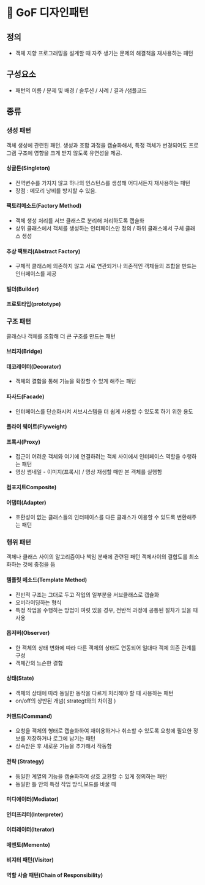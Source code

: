 # 📄 GoF 디자인패턴

## 정의

- 객체 지향 프로그래밍을 설계할 때 자주 생기는 문제의 해결책을 재사용하는 패턴



## 구성요소

- 패턴의 이름 / 문제 및 배경 / 솔루션 / 사례 / 결과 /샘플코드



## 종류

### 생성 패턴

객체 생성에 관련된 패턴. 
생성과 조합 과정을 캡슐화해서, 특정 객체가 변경되어도 프로그램 구조에 영향을 크게 받지 않도록 유연성을 제공.



#### 싱글톤(Singleton)

- 전역변수를 가지지 않고 하나의 인스턴스를 생성해 어디서든지 재사용하는 패턴
- 장점 : 메모리 낭비를 방지할 수 있음.

#### 팩토리메소드(Factory Method)

- 객체 생성 처리를 서브 클래스로 분리해 처리하도록 캡슐화
- 상위 클래스에서 객체를 생성하는 인터페이스만 정의 / 하위 클래스에서 구체 클래스 생성

#### 추상 팩토리(Abstract Factory)

- 구체적 클래스에 의존하지 않고 서로 연관되거나 의존적인 객체들의 조합을 만드는 인터페이스를 제공

#### 빌더(Builder)

#### 프로토타입(prototype)



### 구조 패턴

클래스나 객체를 조합해 더 큰 구조를 만드는 패턴

#### 브리지(Bridge)

#### 데코레이터(Decorator)

- 객체의 결합을 통해 기능을 확장할 수 있게 해주는 패턴

#### 파사드(Facade)

- 인터페이스를 단순화시켜 서브시스템을 더 쉽게 사용할 수 있도록 하기 위한 용도

#### 플라이 웨이트(Flyweight)

#### 프록시(Proxy)

- 접근이 어려운 객체와 여기에 연결하려는 객체 사이에서 인터페이스 역할을 수행하는 패턴
- 영상 썸네일 - 이미지(프록시) / 영상 재생할 때만 본 객체를 실행함

#### 컴포지트Composite)

#### 어댑터(Adapter)

- 호환성이 없는 클래스들의 인터페이스를 다른 클래스가 이용할 수 있도록 변환해주는 패턴



### 행위 패턴

객체나 클래스 사이의 알고리즘이나 책임 분배에 관련된 패턴
객체사이의 결합도를 최소화하는 것에 중점을 둠

#### 템플릿 메소드(Template Method)

- 전반적 구조는 그대로 두고 작업의 일부분을 서브클래스로 캡슐화
- 오버라이딩하는 형식
- 특정 작업을 수행하는 방법이 여럿 있을 경우, 전반적 과정에 공통된 절차가 있을 때 사용

#### 옵저버(Observer)

- 한 객체의 상태 변화에 따라 다른 객체의 상태도 연동되어 일대다 객체 의존 관계를 구성
- 객체간의 느슨한 결합

#### 상태(State)

- 객체의 상태에 따라 동일한 동작을 다르게 처리해야 할 때 사용하는 패턴
- on/off의 상반된 개념( strategt와의 차이점 )

#### 커맨드(Command)

- 요청을 객체의 형태로 캡슐화하여 재이용하거나 취소할 수 있도록 요청에 필요한 정보를 저장하거나 로그에 남기는 패턴
- 상속받은 후 새로운 기능을 추가해서 작동함

#### 전략 (Strategy)

- 동일한 계열의 기능을 캡슐화하여 상호 교환할 수 있게 정의하는 패턴
- 동일한 틀 안의 특정 작업 방식,모드를 바꿀 때

#### 미디에이터(Mediator)

#### 인터프리터(Interpreter)

#### 이터레이터(Iterator)

#### 메멘토(Memento)

#### 비지터 패턴(Visitor)

#### 역할 사슬 패턴(Chain of Responsibility)

